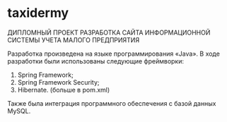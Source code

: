 # taxidermy
ДИПЛОМНЫЙ ПРОЕКТ
РАЗРАБОТКА САЙТА ИНФОРМАЦИОННОЙ СИСТЕМЫ УЧЕТА МАЛОГО ПРЕДПРИЯТИЯ

Разработка произведена на языке программирования «Java». 
В ходе разработки были использованы следующие фреймворки:
  1.	Spring Framework;
  2.	Spring Framework Security;
  3.	Hibernate.
 (больше в pom.xml)

Также была интеграция программного обеспечения с базой данных MySQL.
